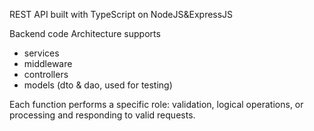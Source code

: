REST API built with TypeScript on NodeJS&ExpressJS

Backend code Architecture supports 
 - services
 - middleware
 - controllers
 - models (dto & dao, used for testing) 

Each function performs a specific role: validation, logical operations, or processing and responding to  valid requests.
